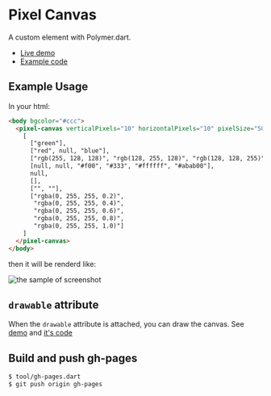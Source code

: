 Pixel Canvas
==============

A custom element with Polymer.dart.

* [Live demo](http://kui.github.io/pixel_canvas/)
* [Example code](https://github.com/kui/dots_canvas/tree/master/example/index.html)

Example Usage
--------------

In your html:

```html
<body bgcolor="#ccc">
  <pixel-canvas verticalPixels="10" horizontalPixels="10" pixelSize="50">
    [
      ["green"],
      ["red", null, "blue"],
      ["rgb(255, 128, 128)", "rgb(128, 255, 128)", "rgb(128, 128, 255)"],
      [null, null, "#f00", "#333", "#ffffff", "#abab00"],
      null,
      [],
      ["", ""],
      ["rgba(0, 255, 255, 0.2)",
       "rgba(0, 255, 255, 0.4)",
       "rgba(0, 255, 255, 0.6)",
       "rgba(0, 255, 255, 0.8)",
       "rgba(0, 255, 255, 1.0)"]
    ]
  </pixel-canvas>
</body>
```

then it will be renderd like:

![the sample of screenshot](https://raw.githubusercontent.com/kui/pixel_canvas/master/example/screenshot1.png)

`drawable` attribute
-----------------------

When the `drawable` attribute is attached, you can draw the canvas.
See [demo](http://kui.github.io/pixel_canvas/) and [it's code](https://github.com/kui/pixel_canvas/blob/master/example/index.html#L153)

Build and push gh-pages
------------------------

```sh
$ tool/gh-pages.dart
$ git push origin gh-pages
```

